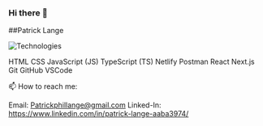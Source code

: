 ### Hi there 👋

##Patrick Lange

![Technologies](https://camo.githubusercontent.com/ada16063301697386ad975774aed3d2b0f4647ef2cc76fc0d4c43039731c29c5/68747470733a2f2f736b696c6c69636f6e732e6465762f69636f6e733f693d6769742c6769746875622c7673636f64652c6373732c68746d6c2c6a732c74732c6e65746c6966792c706f73746d616e2c72656163742c6e6578746a73)

HTML
CSS
JavaScript (JS)
TypeScript (TS)
Netlify
Postman
React
Next.js
Git
GitHub
VSCode

📫 How to reach me:

Email: Patrickphillange@gmail.com
Linked-In: https://www.linkedin.com/in/patrick-lange-aaba3974/

<!--
**langp993/langp993** is a ✨ _special_ ✨ repository because its `README.md` (this file) appears on your GitHub profile.

Here are some ideas to get you started:

- 🔭 I’m currently working on ...
- 🌱 I’m currently learning ...
- 👯 I’m looking to collaborate on ...
- 🤔 I’m looking for help with ...
- 💬 Ask me about ...
- 📫 How to reach me: ...
- 😄 Pronouns: ...
- ⚡ Fun fact: ...
-->

